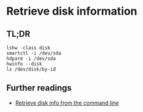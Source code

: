 # Retrieve disk information

## TL;DR

```shell
lshw -class disk
smartctl -i /dev/sda
hdparm -i /dev/sda
hwinfo --disk
ls /dev/disk/by-id
```

## Further readings

- [Retrieve disk info from the command line]

[retrieve disk info from the command line]: https://www.linuxjournal.com/content/tech-tip-retrieve-disk-info-command-line
